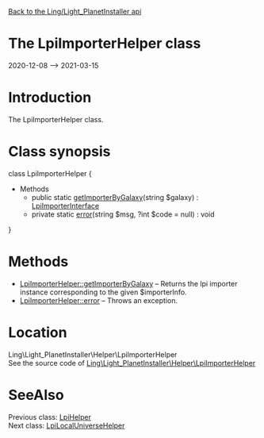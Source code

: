 [Back to the Ling/Light_PlanetInstaller api](https://github.com/lingtalfi/Light_PlanetInstaller/blob/master/doc/api/Ling/Light_PlanetInstaller.md)



The LpiImporterHelper class
================
2020-12-08 --> 2021-03-15






Introduction
============

The LpiImporterHelper class.



Class synopsis
==============


class <span class="pl-k">LpiImporterHelper</span>  {

- Methods
    - public static [getImporterByGalaxy](https://github.com/lingtalfi/Light_PlanetInstaller/blob/master/doc/api/Ling/Light_PlanetInstaller/Helper/LpiImporterHelper/getImporterByGalaxy.md)(string $galaxy) : [LpiImporterInterface](https://github.com/lingtalfi/Light_PlanetInstaller/blob/master/doc/api/Ling/Light_PlanetInstaller/Importer/LpiImporterInterface.md)
    - private static [error](https://github.com/lingtalfi/Light_PlanetInstaller/blob/master/doc/api/Ling/Light_PlanetInstaller/Helper/LpiImporterHelper/error.md)(string $msg, ?int $code = null) : void

}






Methods
==============

- [LpiImporterHelper::getImporterByGalaxy](https://github.com/lingtalfi/Light_PlanetInstaller/blob/master/doc/api/Ling/Light_PlanetInstaller/Helper/LpiImporterHelper/getImporterByGalaxy.md) &ndash; Returns the lpi importer instance corresponding to the given $importerInfo.
- [LpiImporterHelper::error](https://github.com/lingtalfi/Light_PlanetInstaller/blob/master/doc/api/Ling/Light_PlanetInstaller/Helper/LpiImporterHelper/error.md) &ndash; Throws an exception.





Location
=============
Ling\Light_PlanetInstaller\Helper\LpiImporterHelper<br>
See the source code of [Ling\Light_PlanetInstaller\Helper\LpiImporterHelper](https://github.com/lingtalfi/Light_PlanetInstaller/blob/master/Helper/LpiImporterHelper.php)



SeeAlso
==============
Previous class: [LpiHelper](https://github.com/lingtalfi/Light_PlanetInstaller/blob/master/doc/api/Ling/Light_PlanetInstaller/Helper/LpiHelper.md)<br>Next class: [LpiLocalUniverseHelper](https://github.com/lingtalfi/Light_PlanetInstaller/blob/master/doc/api/Ling/Light_PlanetInstaller/Helper/LpiLocalUniverseHelper.md)<br>
